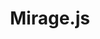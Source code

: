 ---
git: https://github.com/miragejs/miragejs
logohandle: miragejs
sort: miragejs
title: Mirage.js
twitter: https://x.com/miragejs
website: https://miragejs.com/
---